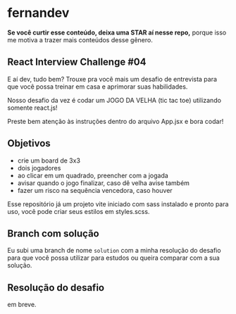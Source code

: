 # fernandev

**Se você curtir esse conteúdo, deixa uma STAR aí nesse repo,** porque isso me motiva a trazer mais conteúdos desse gênero.

## React Interview Challenge #04

E aí dev, tudo bem? Trouxe pra você mais um desafio de entrevista para que você possa treinar em casa e aprimorar suas habilidades.

Nosso desafio da vez é codar um JOGO DA VELHA (tic tac toe) utilizando somente react.js!

Preste bem atenção às instruções dentro do arquivo App.jsx e bora codar!

## Objetivos

- crie um board de 3x3
- dois jogadores
- ao clicar em um quadrado, preencher com a jogada
- avisar quando o jogo finalizar, caso dê velha avise também
- fazer um risco na sequência vencedora, caso houver

Esse repositório já um projeto vite iniciado com sass instalado e pronto para uso, você pode criar seus estilos em styles.scss.

## Branch com solução

Eu subi uma branch de nome `solution` com a minha resolução do desafio para que você possa utilizar para estudos ou queira comparar com a sua solução.

## Resolução do desafio

em breve.
